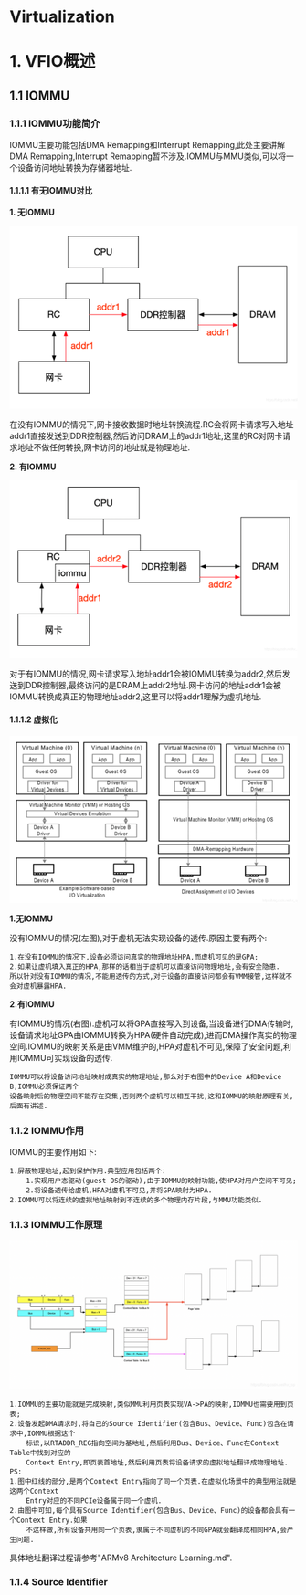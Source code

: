 # Virtualization

# 1. VFIO概述

## 1.1 IOMMU

### 1.1.1 IOMMU功能简介

IOMMU主要功能包括DMA Remapping和Interrupt Remapping,此处主要讲解DMA Remapping,Interrupt Remapping暂不涉及.IOMMU与MMU类似,可以将一个设备访问地址转换为存储器地址.

#### 1.1.1.1 有无IOMMU对比

**1. 无IOMMU**

![](images/non-iommu_dma_access.png)

在没有IOMMU的情况下,网卡接收数据时地址转换流程.RC会将网卡请求写入地址addr1直接发送到DDR控制器,然后访问DRAM上的addr1地址,这里的RC对网卡请求地址不做任何转换,网卡访问的地址就是物理地址.

**2. 有IOMMU**

![](images/with-iommu_dma_access.png)

对于有IOMMU的情况,网卡请求写入地址addr1会被IOMMU转换为addr2,然后发送到DDR控制器,最终访问的是DRAM上addr2地址.网卡访问的地址addr1会被IOMMU转换成真正的物理地址addr2,这里可以将addr1理解为虚机地址.

#### 1.1.1.2 虚拟化

![](images/io_virtualization_with-non_iommu_versus.png)

**1.无IOMMU**

没有IOMMU的情况(左图),对于虚机无法实现设备的透传.原因主要有两个:

	1.在没有IOMMU的情况下,设备必须访问真实的物理地址HPA,而虚机可见的是GPA;
	2.如果让虚机填入真正的HPA,那样的话相当于虚机可以直接访问物理地址,会有安全隐患.
	所以针对没有IOMMU的情况,不能用透传的方式,对于设备的直接访问都会有VMM接管,这样就不会对虚机暴露HPA.

**2.有IOMMU**

有IOMMU的情况(右图).虚机可以将GPA直接写入到设备,当设备进行DMA传输时,设备请求地址GPA由IOMMU转换为HPA(硬件自动完成),进而DMA操作真实的物理空间.IOMMU的映射关系是由VMM维护的,HPA对虚机不可见,保障了安全问题,利用IOMMU可实现设备的透传.

	IOMMU可以将设备访问地址映射成真实的物理地址,那么对于右图中的Device A和Device B,IOMMU必须保证两个
	设备映射后的物理空间不能存在交集,否则两个虚机可以相互干扰,这和IOMMU的映射原理有关,后面有讲述.

### 1.1.2 IOMMU作用

IOMMU的主要作用如下:

	1.屏蔽物理地址,起到保护作用.典型应用包括两个:
		1.实现用户态驱动(guest OS的驱动),由于IOMMU的映射功能,使HPA对用户空间不可见;
		2.将设备透传给虚机,HPA对虚机不可见,并将GPA映射为HPA.
	2.IOMMU可以将连续的虚拟地址映射到不连续的多个物理内存片段,与MMU功能类似.

### 1.1.3 IOMMU工作原理

![](images/iommu_operating_principle.png)

	1.IOMMU的主要功能就是完成映射,类似MMU利用页表实现VA->PA的映射,IOMMU也需要用到页表;
	2.设备发起DMA请求时,将自己的Source Identifier(包含Bus、Device、Func)包含在请求中,IOMMU根据这个
		标识,以RTADDR_REG指向空间为基地址,然后利用Bus、Device、Func在Context Table中找到对应的
		Context Entry,即页表首地址,然后利用页表将设备请求的虚拟地址翻译成物理地址.
	PS:
	1.图中红线的部分,是两个Context Entry指向了同一个页表.在虚拟化场景中的典型用法就是这两个Context
		Entry对应的不同PCIe设备属于同一个虚机.
	2.由图中可知,每个具有Source Identifier(包含Bus、Device、Func)的设备都会具有一个Context Entry.如果
		不这样做,所有设备共用同一个页表,隶属于不同虚机的不同GPA就会翻译成相同HPA,会产生问题.

具体地址翻译过程请参考"ARMv8 Architecture Learning.md".

### 1.1.4 Source Identifier

